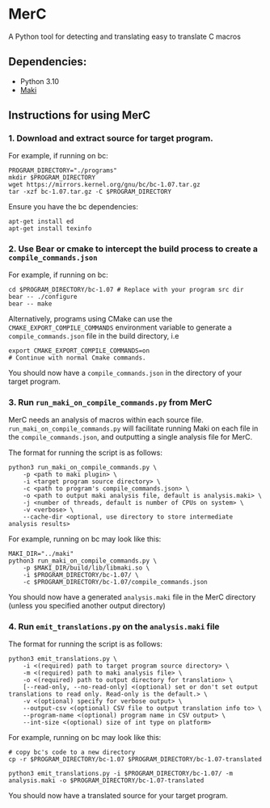 # MerC

A Python tool for detecting and translating easy to translate C macros

## Dependencies:
- Python 3.10
- [Maki](https://github.com/appleseedlab/maki)

## Instructions for using MerC
### 1. Download and extract source for target program.

For example, if running on bc:
```
PROGRAM_DIRECTORY="./programs"
mkdir $PROGRAM_DIRECTORY
wget https://mirrors.kernel.org/gnu/bc/bc-1.07.tar.gz
tar -xzf bc-1.07.tar.gz -C $PROGRAM_DIRECTORY
```
Ensure you have the bc dependencies:
```
apt-get install ed
apt-get install texinfo
```
### 2. Use Bear or cmake to intercept the build process to create a `compile_commands.json`

For example, if running on bc:
```
cd $PROGRAM_DIRECTORY/bc-1.07 # Replace with your program src dir
bear -- ./configure
bear -- make
```

Alternatively, programs using CMake can use the `CMAKE_EXPORT_COMPILE_COMMANDS` environment variable to generate a `compile_commands.json` file in the build directory, i.e
```
export CMAKE_EXPORT_COMPILE_COMMANDS=on
# Continue with normal Cmake commands.
```

You should now have a `compile_commands.json` in the directory of your target program.

### 3. Run `run_maki_on_compile_commands.py` from MerC 

MerC needs an analysis of macros within each source file. `run_maki_on_compile_commands.py` will facilitate running Maki on each file in the `compile_commands.json`, and outputting a single analysis file for MerC.

The format for running the script is as follows:
```
python3 run_maki_on_compile_commands.py \
    -p <path to maki plugin> \
    -i <target program source directory> \
    -c <path to program's compile_commands.json> \
    -o <path to output maki analysis file, default is analysis.maki> \
    -j <number of threads, default is number of CPUs on system> \
    -v <verbose> \
    --cache-dir <optional, use directory to store intermediate analysis results> 
```

For example, running on bc may look like this: 
```
MAKI_DIR="../maki"
python3 run_maki_on_compile_commands.py \
    -p $MAKI_DIR/build/lib/libmaki.so \
    -i $PROGRAM_DIRECTORY/bc-1.07/ \
    -c $PROGRAM_DIRECTORY/bc-1.07/compile_commands.json
```

You should now have a generated `analysis.maki` file in the MerC directory (unless you specified another output directory) 

### 4. Run `emit_translations.py` on the `analysis.maki` file 

The format for running the script is as follows: 

```
python3 emit_translations.py \
    -i <(required) path to target program source directory> \
    -m <(required) path to maki analysis file> \
    -o <(required) path to output directory for translation> \
    [--read-only, --no-read-only] <(optional) set or don't set output translations to read only. Read-only is the default.> \
    -v <(optional) specify for verbose output> \
    --output-csv <(optional) CSV file to output translation info to> \
    --program-name <(optional) program name in CSV output> \
    --int-size <(optional) size of int type on platform>
```

For example, running on bc may look like this: 
```
# copy bc's code to a new directory
cp -r $PROGRAM_DIRECTORY/bc-1.07 $PROGRAM_DIRECTORY/bc-1.07-translated

python3 emit_translations.py -i $PROGRAM_DIRECTORY/bc-1.07/ -m analysis.maki -o $PROGRAM_DIRECTORY/bc-1.07-translated
```

You should now have a translated source for your target program.

